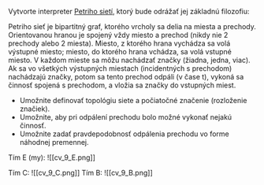 Vytvorte interpreter [Petriho sietí](https://en.wikipedia.org/wiki/Petri_net "https://en.wikipedia.org/wiki/petri_net"), ktorý bude odrážať jej základnú filozofiu:

Petriho sieť je bipartitný graf, ktorého vrcholy sa delia na miesta a prechody. Orientovanou hranou je spojený vždy miesto a prechod (nikdy nie 2 prechody alebo 2 miesta). Miesto, z ktorého hrana vychádza sa volá výstupné miesto; miesto, do ktorého hrana vchádza, sa volá vstupné miesto. V každom mieste sa môžu nachádzať značky (žiadna, jedna, viac). Ak sa vo všetkých výstupných miestach (incidentných s prechodom) nachádzajú značky, potom sa tento prechod odpáli (v čase t), vykoná sa činnosť spojená s prechodom, a vložia sa značky do vstupných miest.

-   Umožnite definovať topológiu siete a počiatočné značenie (rozloženie značiek).
-   Umožnite, aby pri odpálení prechodu bolo možné vykonať nejakú činnosť.
-   Umožnite zadať pravdepodobnosť odpálenia prechodu vo forme náhodnej premennej.

Tím E (my):
![[cv_9_E.png]]

Tím C:
![[cv_9_C.png]]
Tím B:
![[cv_9_B.png]]